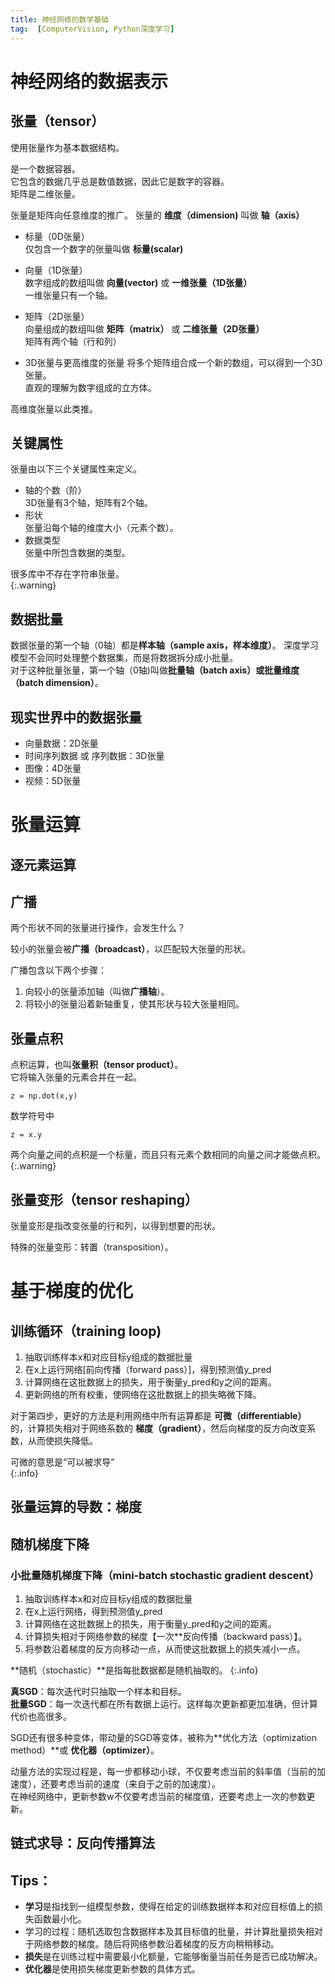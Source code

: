 ```yaml
---
title: 神经网络的数学基础
tag:  [ComputerVision, Python深度学习]
---
```


# 神经网络的数据表示

## 张量（tensor）
使用张量作为基本数据结构。

是一个数据容器。  
它包含的数据几乎总是数值数据，因此它是数字的容器。  
矩阵是二维张量。

张量是矩阵向任意维度的推广。
张量的 **维度（dimension)** 叫做 **轴（axis）**
- 标量（0D张量）  
仅包含一个数字的张量叫做 **标量(scalar)**
- 向量（1D张量）  
数字组成的数组叫做 **向量(vector)** 或 **一维张量（1D张量）**  
一维张量只有一个轴。

- 矩阵（2D张量）  
向量组成的数组叫做 **矩阵（matrix）** 或 **二维张量（2D张量）**  
矩阵有两个轴（行和列）

- 3D张量与更高维度的张量
将多个矩阵组合成一个新的数组，可以得到一个3D张量。  
直观的理解为数字组成的立方体。

高维度张量以此类推。

## 关键属性
张量由以下三个关键属性来定义。
- 轴的个数（阶）  
3D张量有3个轴，矩阵有2个轴。
- 形状  
张量沿每个轴的维度大小（元素个数）。
- 数据类型  
张量中所包含数据的类型。  

很多库中不存在字符串张量。  
{:.warning}

## 数据批量
数据张量的第一个轴（0轴）都是**样本轴（sample axis，样本维度）**。
深度学习模型不会同时处理整个数据集，而是将数据拆分成小批量。  
对于这种批量张量，第一个轴（0轴)叫做**批量轴（batch axis）**或**批量维度（batch dimension）**。

## 现实世界中的数据张量
- 向量数据：2D张量
- 时间序列数据 或 序列数据：3D张量
- 图像：4D张量
- 视频：5D张量

# 张量运算
## 逐元素运算
## 广播
两个形状不同的张量进行操作，会发生什么？

较小的张量会被**广播（broadcast）**，以匹配较大张量的形状。  

广播包含以下两个步骤：

1. 向较小的张量添加轴（叫做**广播轴**）。
2. 将较小的张量沿着新轴重复，使其形状与较大张量相同。

## 张量点积
点积运算，也叫**张量积（tensor product）**。  
它将输入张量的元素合并在一起。
```
z = np.dot(x,y)
```
数学符号中
```
z = x.y
```
两个向量之间的点积是一个标量，而且只有元素个数相同的向量之间才能做点积。
{:.warning}

## 张量变形（tensor reshaping）
张量变形是指改变张量的行和列，以得到想要的形状。

特殊的张量变形：转置（transposition）。

# 基于梯度的优化
## 训练循环（training loop)
1. 抽取训练样本x和对应目标y组成的数据批量
2. 在x上运行网络[前向传播（forward pass）]，得到预测值y_pred
3. 计算网络在这批数据上的损失，用于衡量y_pred和y之间的距离。
4. 更新网络的所有权重，使网络在这批数据上的损失略微下降。

对于第四步，更好的方法是利用网络中所有运算都是 **可微（differentiable）** 的，计算损失相对于网络系数的 **梯度（gradient）**，然后向梯度的反方向改变系数，从而使损失降低。

可微的意思是“可以被求导”  
{:.info}

## 张量运算的导数：梯度
## 随机梯度下降
### 小批量随机梯度下降（mini-batch stochastic gradient descent）
1. 抽取训练样本x和对应目标y组成的数据批量
2. 在x上运行网络，得到预测值y_pred
3. 计算网络在这批数据上的损失，用于衡量y_pred和y之间的距离。
4. 计算损失相对于网络参数的梯度【一次**反向传播（backward pass）】。
5. 将参数沿着梯度的反方向移动一点，从而使这批数据上的损失减小一点。

**随机（stochastic）**是指每批数据都是随机抽取的。
{:.info}

**真SGD**：每次迭代时只抽取一个样本和目标。  
**批量SGD**：每一次迭代都在所有数据上运行。这样每次更新都更加准确，但计算代价也高很多。

SGD还有很多种变体，带动量的SGD等变体，被称为**优化方法（optimization method）**或 **优化器（optimizer）**。

动量方法的实现过程是，每一步都移动小球，不仅要考虑当前的斜率值（当前的加速度），还要考虑当前的速度（来自于之前的加速度）。  
在神经网络中，更新参数w不仅要考虑当前的梯度值，还要考虑上一次的参数更新。

## 链式求导：反向传播算法

## Tips：
- **学习**是指找到一组模型参数，使得在给定的训练数据样本和对应目标值上的损失函数最小化。
- 学习的过程：随机选取包含数据样本及其目标值的批量，并计算批量损失相对于网络参数的梯度。随后将网络参数沿着梯度的反方向稍稍移动。
- **损失**是在训练过程中需要最小化额量，它能够衡量当前任务是否已成功解决。
- **优化器**是使用损失梯度更新参数的具体方式。